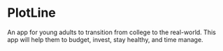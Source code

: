 # PlotLine
An app for young adults to transition from college to the real-world. This app will help them to budget, invest, stay healthy, and time manage.
